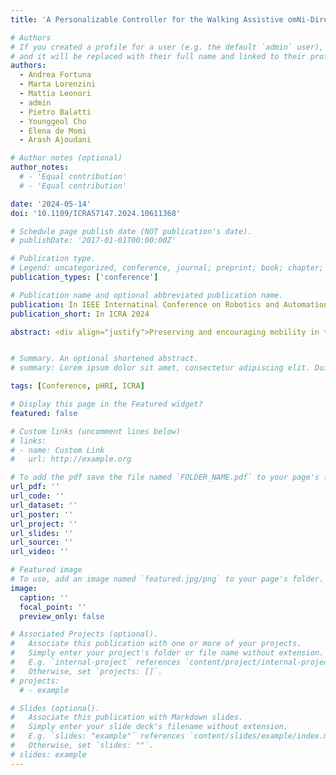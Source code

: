 ```yaml
---
title: 'A Personalizable Controller for the Walking Assistive omNi-Directional Exo-Robot (WANDER)'

# Authors
# If you created a profile for a user (e.g. the default `admin` user), write the username (folder name) here
# and it will be replaced with their full name and linked to their profile.
authors:
  - Andrea Fortuna
  - Marta Lorenzini
  - Mattia Leonori
  - admin
  - Pietro Balatti
  - Younggeol Cho
  - Elena de Momi
  - Arash Ajoudani

# Author notes (optional)
author_notes:
  # - 'Equal contribution'
  # - 'Equal contribution'

date: '2024-05-14'
doi: '10.1109/ICRA57147.2024.10611368'

# Schedule page publish date (NOT publication's date).
# publishDate: '2017-01-01T00:00:00Z'

# Publication type.
# Legend: uncategorized, conference, journal; preprint; book; chapter; thesis; patent
publication_types: ['conference']

# Publication name and optional abbreviated publication name.
publication: In IEEE Internatinal Conference on Robotics and Automation (ICRA) 2024
publication_short: In ICRA 2024

abstract: <div align="justify">Preserving and encouraging mobility in the elderly and adults with chronic conditions is of paramount importance. However, existing walking aids are either inadequate to provide sufficient support to users’ stability or too bulky and poorly maneuverable to be used outside hospital environments. In addition, they all lack adaptability to individual requirements. To address these challenges, this paper introduces WANDER, a novel Walking Assistive omNi-Directional Exo-Robot. It consists of an omnidirectional platform and a robust aluminum structure mounted on top of it, which provides partial body weight support. A comfortable and minimally restrictive coupling interface embedded with a force/torque sensor allows to detect users’ intentions, which are translated into command velocities by means of a variable admittance controller. An optimization technique based on users’ preferences, i.e., Preference-Based Optimization (PBO) guides the choice of the admittance parameters (i.e., virtual mass and damping) to better fit subject-specific needs and characteristics. Experiments with twelve healthy subjects exhibited a significant decrease in energy consumption and jerk when using WANDER with PBO parameters as well as improved user performance and comfort. The great interpersonal variability in the optimized parameters highlights the importance of personalized control settings when walking with an assistive device, aiming to enhance users’ comfort and mobility while ensuring reliable physical support.</div>


# Summary. An optional shortened abstract.
# summary: Lorem ipsum dolor sit amet, consectetur adipiscing elit. Duis posuere tellus ac convallis placerat. Proin tincidunt magna sed ex sollicitudin condimentum.

tags: [Conference, pHRI, ICRA]

# Display this page in the Featured widget?
featured: false

# Custom links (uncomment lines below)
# links:
# - name: Custom Link
#   url: http://example.org

# To add the pdf save the file named `FOLDER_NAME.pdf` to your page's folder.
url_pdf: ''
url_code: ''
url_dataset: ''
url_poster: ''
url_project: ''
url_slides: ''
url_source: ''
url_video: ''

# Featured image
# To use, add an image named `featured.jpg/png` to your page's folder.
image:
  caption: ''
  focal_point: ''
  preview_only: false

# Associated Projects (optional).
#   Associate this publication with one or more of your projects.
#   Simply enter your project's folder or file name without extension.
#   E.g. `internal-project` references `content/project/internal-project/index.md`.
#   Otherwise, set `projects: []`.
# projects:
  # - example

# Slides (optional).
#   Associate this publication with Markdown slides.
#   Simply enter your slide deck's filename without extension.
#   E.g. `slides: "example"` references `content/slides/example/index.md`.
#   Otherwise, set `slides: ""`.
# slides: example
---
```


<!-- {{% callout note %}}
Click the _Cite_ button above to demo the feature to enable visitors to import publication metadata into their reference management software.
{{% /callout %}}

{{% callout note %}}
Create your slides in Markdown - click the _Slides_ button to check out the example.
{{% /callout %}}

Supplementary notes can be added here, including [code, math, and images](https://wowchemy.com/docs/writing-markdown-latex/). -->
